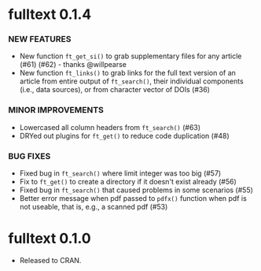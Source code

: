 fulltext 0.1.4
===============

### NEW FEATURES

* New function `ft_get_si()` to grab supplementary files for any
article (#61) (#62) - thanks @willpearse
* New function `ft_links()` to grab links for the full text version 
of an article from entire output of `ft_search()`, their individual 
components (i.e., data sources), or from character vector of DOIs (#36)

### MINOR IMPROVEMENTS

* Lowercased all column headers from `ft_search()` (#63)
* DRYed out plugins for `ft_get()` to reduce code duplication (#48)

### BUG FIXES

* Fixed bug in `ft_search()` where limit integer was too big (#57)
* Fix to `ft_get()` to create a directory if it doesn't exist 
already (#56)
* Fixed bug in `ft_search()` that caused problems in some scenarios (#55)
* Better error message when pdf passed to `pdfx()` function when 
pdf is not useable, that is, e.g., a scanned pdf (#53)

fulltext 0.1.0
===============

* Released to CRAN.
